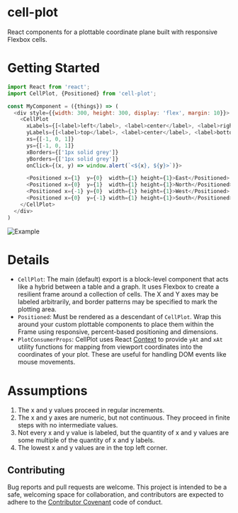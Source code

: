 # cell-plot

React components for a plottable coordinate plane built with responsive Flexbox cells.

# Getting Started

```javascript
import React from 'react';
import CellPlot, {Positioned} from 'cell-plot';

const MyComponent = ({things}) => (
  <div style={{width: 300, height: 300, display: 'flex', margin: 10}}>
    <CellPlot
      xLabels={[<label>left</label>, <label>center</label>, <label>right</label>]}
      yLabels={[<label>top</label>, <label>center</label>, <label>bottom</label>]}
      xs={[-1, 0, 1]}
      ys={[-1, 0, 1]}
      xBorders={['1px solid grey']}
      yBorders={['1px solid grey']}
      onClick={(x, y) => window.alert(`<${x}, ${y}>`)}>

      <Positioned x={1}  y={0}  width={1} height={1}>East</Positioned>
      <Positioned x={0}  y={1}  width={1} height={1}>North</Positioned>
      <Positioned x={-1} y={0}  width={1} height={1}>West</Positioned>
      <Positioned x={0}  y={-1} width={1} height={1}>South</Positioned>
    </CellPlot>
  </div>
)
```

![Example](https://user-images.githubusercontent.com/4449/30895902-1ac31114-a302-11e7-8925-6bb1867f9cab.png)

# Details

* `CellPlot`: The main (default) export is a block-level component that acts like a hybrid between a table and a graph. It uses Flexbox to create a resilient frame around a collection of cells. The X and Y axes may be labeled arbitrarily, and border patterns may be specified to mark the plotting area.
* `Positioned`: Must be rendered as a descendant of `CellPlot`. Wrap this around your custom plottable components to place them within the Frame using responsive, percent-based positioning and dimensions.
* `PlotConsumerProps`: CellPlot uses React [Context](https://facebook.github.io/react/docs/context.html) to provide `yAt` and `xAt` utility functions for mapping from viewport coordinates into the coordinates of your plot. These are useful for handling DOM events like mouse movements.

# Assumptions

1. The x and y values proceed in regular increments.
2. The x and y axes are numeric, but not continuous. They proceed in finite steps with no intermediate values.
3. Not every x and y value is labeled, but the quantity of x and y values are some multiple of the quantity of x and y labels.
4. The lowest x and y values are in the top left corner.

## Contributing

Bug reports and pull requests are welcome. This project is intended to be a safe, welcoming space for collaboration, and contributors are expected to adhere to the [Contributor Covenant](http://contributor-covenant.org) code of conduct.
